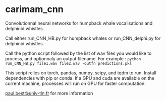# carimam_cnn

Convolutionnal neural networks for humpback whale vocalisations and delphinid whistles.

Call either run_CNN_HB.py for humpback whales or run_CNN_delphi.py for delphinid whistles.

Call the python script followed by the list of wav files you would like to process, and optionnaly an output filename.
For example : 
`python run_CNN_HB.py file1.wav file2.wav -outfn predictions.pkl`

This script relies on torch, pandas, numpy, scipy, and tqdm to run. Install dependencies with pip or conda.
If a GPU and cuda are available on the current machine, processes will run on GPU for faster computation.

paul.best@univ-tln.fr for more information
